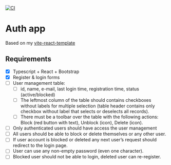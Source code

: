 [![CI](https://github.com/alex-kim-dev/auth-app/actions/workflows/ci.yml/badge.svg)](https://github.com/alex-kim-dev/auth-app/actions/workflows/ci.yml)

# Auth app

Based on my [vite-react-template](https://github.com/alex-kim-dev/vite-react-template)

## Requirements

- [x] Typescript + React + Bootstrap
- [x] Register & login forms
- [ ] User management table:
  - [ ] id, name, e-mail, last login time, registration time, status (active/blocked)
  - [ ] The leftmost column of the table should contains checkboxes without labels for multiple selection (table header contains only checkbox without label that selects or deselects all records).
  - [ ] There must be a toolbar over the table with the following actions: Block (red button with text), Unblock (icon), Delete (icon).
- [ ] Only authenticated users should have access the user management
- [ ] All users should be able to block or delete themselves or any other user.
- [ ] If user account is blocked or deleted any next user’s request should redirect to the login page.
- [ ] User can use any non-empty password (even one character).
- [ ] Blocked user should not be able to login, deleted user can re-register.

